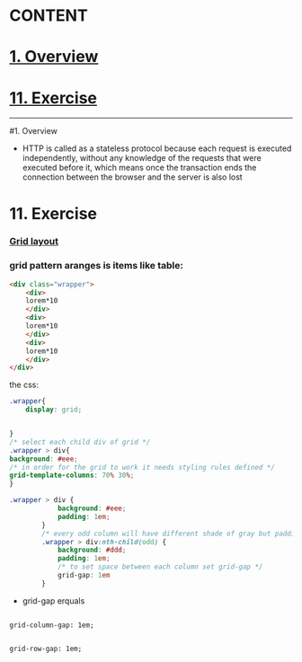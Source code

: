 # CONTENT

# [1. Overview](#1-overview-1)

# [11. Exercise](#1-exercise-1)
---

#1. Overview
- HTTP is called as a stateless protocol because each request is executed independently, without any knowledge of the requests that were executed before it, which means once the
transaction ends the connection between the browser and the server is also lost


# 11. Exercise

### [Grid layout](./EXERCISE/grid-layout.html)

### grid pattern aranges is items like table:
```html
<div class="wrapper">
    <div>
    lorem*10
    </div>
    <div>
    lorem*10
    </div>
    <div>
    lorem*10
    </div>
</div>
```
the css:

```css
.wrapper{
    display: grid;


}
/* select each child div of grid */
.wrapper > div{
background: #eee;
/* in order for the grid to work it needs styling rules defined */
grid-template-columns: 70% 30%;
}

.wrapper > div {
            background: #eee;
            padding: 1em;
        }
        /* every odd column will have different shade of gray but padding is persistant */
        .wrapper > div:nth-child(odd) {
            background: #ddd;
            padding: 1em;
            /* to set space between each column set grid-gap */
            grid-gap: 1em
        }
```
- <coe>grid-gap</code> erquals 
<code>
grid-column-gap: 1em;
<br>
grid-row-gap: 1em;
</code>
